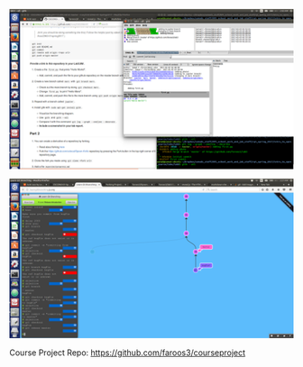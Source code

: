 ![photo of repo branches](screenshots/comparing_repos.png)

![photo of learning git](screenshots/git_part4.png)

Course Project Repo: https://github.com/faroos3/courseproject